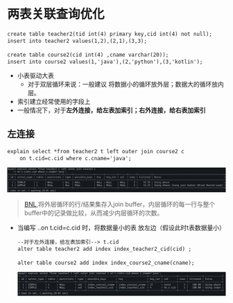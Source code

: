 # 两表关联查询优化

```
create table teacher2(tid int(4) primary key,cid int(4) not null);
insert into teacher2 values(1,2),(2,1),(3,3);

create table course2(cid int(4) ,cname varchar(20));
insert into course2 values(1,'java'),(2,'python'),(3,'kotlin');
```

- 小表驱动大表
  - 对于双层循环来说：一般建议 将数据小的循环放外层；数据大的循环放内层。
- 索引建立经常使用的字段上
- 一般情况下，对于**左外连接，给左表加索引；右外连接，给右表加索引**



## 左连接

```
explain select *from teacher2 t left outer join course2 c
	on t.cid=c.cid where c.cname='java';
```

![image-20220517132021490](.pics/image-20220517132021490.png)

> [BNL](../DB.MYSQL/5.MySQL体系结构/1.MySQL体系结构/2.server层服务层SQL层/4.2.BKA特性.md),将外层循环的行/结果集存入join buffer，内层循环的每一行与整个buffer中的记录做比较，从而减少内层循环的次数。

- 当编写 ..on t.cid=c.cid 时，将数据量小的表 放左边（假设此时t表数据量小）

  ```
  --对于左外连接，给左表加索引--> t.cid
  alter table teacher2 add index index_teacher2_cid(cid) ;
  
  alter table course2 add index index_course2_cname(cname);
  ```

  ![image-20220517132333083](.pics/image-20220517132333083.png)

